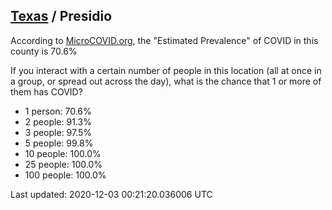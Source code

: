
## [Texas](/united-states/texas) / Presidio

According to [MicroCOVID.org](http://microcovid.org),
the "Estimated Prevalence" of COVID in this county is 70.6%

If you interact with a certain number of people in this location
(all at once in a group, or spread out across the day), what is the chance that
1 or more of them has COVID?

- 1 person: 70.6%
- 2 people: 91.3%
- 3 people: 97.5%
- 5 people: 99.8%
- 10 people: 100.0%
- 25 people: 100.0%
- 100 people: 100.0%

Last updated: 2020-12-03 00:21:20.036006 UTC

